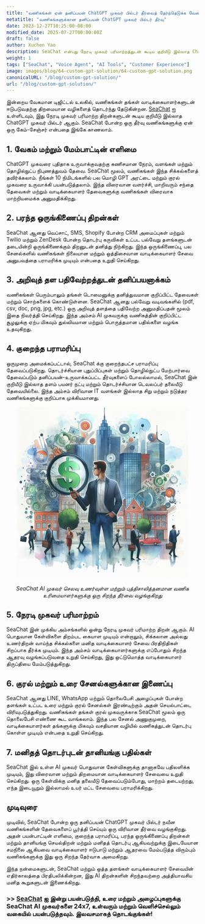 ```yaml
---
title: "வணிகங்கள் ஏன் தனிப்பயன் ChatGPT முகவர் பில்டர் தீர்வைத் தேர்ந்தெடுக்க வேண்டும்"
metatitle: "வணிகங்களுக்கான தனிப்பயன் ChatGPT முகவர் பில்டர் தீர்வு"
date: 2023-12-27T10:25:00-08:00
modified_date: 2025-07-27T00:00:00Z
draft: false
author: Xuchen Yao
description: SeaChat என்பது நேரடி முகவர் பரிமாற்றத்துடன் கூடிய குறியீடு இல்லாத ChatGPT முகவர் பில்டர் ஆகும், இது பல மொழி அரட்டை மற்றும் குரல் முகவர்களை விரைவாக உருவாக்க உதவுகிறது. இது தடையற்ற ஒருங்கிணைப்பு, எளிதான தனிப்பயனாக்கம் மற்றும் குறைந்த பராமரிப்பு ஆகியவற்றை வழங்குகிறது, இது AI செயல்திறன் மற்றும் மனித தொடர்புகளின் கலவையுடன் வாடிக்கையாளர் சேவையை மேம்படுத்துவதற்கு ஏற்றது.
weight: 1
tags: ["SeaChat", "Voice Agent", "AI Tools", "Customer Experience"]
image: images/blog/64-custom-gpt-solution/64-custom-gpt-solution.png
canonicalURL: "/blog/custom-gpt-solution/"
url: "/blog/custom-gpt-solution/"
---
```


இன்றைய வேகமான டிஜிட்டல் உலகில், வணிகங்கள் தங்கள் வாடிக்கையாளர்களுடன் ஈடுபடுவதற்கு திறமையான வழிகளைத் தொடர்ந்து தேடுகின்றன. [SeaChat](https://chat.seasalt.ai/?utm_source=blog) ஐ உள்ளிடவும், இது நேரடி முகவர் பரிமாற்ற திறன்களுடன் கூடிய குறியீடு இல்லாத ChatGPT முகவர் பில்டர் ஆகும். SeaChat போன்ற ஒரு தீர்வு வணிகங்களுக்கு ஏன் ஒரு கேம்-சேஞ்சர் என்பதை இங்கே காணலாம்.

## 1. **வேகம் மற்றும் மேம்பாட்டின் எளிமை**

ChatGPT முகவரை புதிதாக உருவாக்குவதற்கு கணிசமான நேரம், வளங்கள் மற்றும் தொழில்நுட்ப நிபுணத்துவம் தேவை. SeaChat மூலம், வணிகங்கள் இந்த சிக்கல்களைத் தவிர்க்கலாம். நீங்கள் 10 நிமிடங்களில் பல மொழி GPT அரட்டை மற்றும் குரல் முகவரை உருவாக்கி பயன்படுத்தலாம். இந்த விரைவான வளர்ச்சி, மாறிவரும் சந்தை தேவைகள் மற்றும் வாடிக்கையாளர் தேவைகளுக்கு வணிகங்கள் விரைவாக மாற்றியமைக்க அனுமதிக்கிறது.

## 2. **பரந்த ஒருங்கிணைப்பு திறன்கள்**

SeaChat ஆனது வெப்சாட், SMS, Shopify போன்ற CRM அமைப்புகள் மற்றும் Twilio மற்றும் ZenDesk போன்ற தொடர்பு கருவிகள் உட்பட பல்வேறு தளங்களுடன் தடையின்றி ஒருங்கிணைக்கும் திறனுடன் தனித்து நிற்கிறது. இந்த ஒருங்கிணைப்பு, பல சேனல்களில் வணிகங்கள் நிலையான மற்றும் ஒத்திசைவான வாடிக்கையாளர் சேவை அனுபவத்தை பராமரிக்க முடியும் என்பதை உறுதி செய்கிறது.

## 3. **அறிவுத் தள பதிவேற்றத்துடன் தனிப்பயனாக்கம்**

வணிகங்கள் பெரும்பாலும் தங்கள் டொமைனுக்கு தனித்துவமான குறிப்பிட்ட தேவைகள் மற்றும் சொற்களைக் கொண்டுள்ளன. SeaChat ஆனது பல்வேறு வடிவங்களில் (pdf, csv, doc, png, jpg, etc.) ஒரு அறிவுத் தளத்தை பதிவேற்ற அனுமதிப்பதன் மூலம் இதை நிவர்த்தி செய்கிறது. இந்த அம்சம் AI முகவருக்கு வணிகத்தின் குறிப்பிட்ட சூழலுக்கு ஏற்ப மிகவும் துல்லியமான மற்றும் பொருத்தமான பதில்களை வழங்க உதவுகிறது.

## 4. **குறைந்த பராமரிப்பு**

ஒருமுறை அமைக்கப்பட்டால், SeaChat க்கு குறைந்தபட்ச பராமரிப்பு தேவைப்படுகிறது. தொடர்ச்சியான புதுப்பிப்புகள் மற்றும் தொழில்நுட்ப மேற்பார்வை தேவைப்படும் தனிப்பயன்-உருவாக்கப்பட்ட தீர்வுகளைப் போலல்லாமல், SeaChat இன் குறியீடு இல்லாத தளம் பயனர் நட்பு மற்றும் தொடர்ச்சியான டெவலப்பர் தலையீடு தேவையில்லை. இந்த அம்சம் விரிவான IT வளங்கள் இல்லாத சிறு மற்றும் நடுத்தர வணிகங்களுக்கு குறிப்பாக முக்கியமானது.

<center>
<img height="450px" src="/images/blog/59-seachat-cost-capping/59-seachat-cost-aware-businesses.jpeg" alt="SeaChat AI முகவர் செலவு உணர்வுள்ள மற்றும் புத்திசாலித்தனமான வணிக உரிமையாளர்களுக்கு ஒரு சிறந்த தீர்வை வழங்குகிறது"/>

*SeaChat AI முகவர் செலவு உணர்வுள்ள மற்றும் புத்திசாலித்தனமான வணிக உரிமையாளர்களுக்கு ஒரு சிறந்த தீர்வை வழங்குகிறது*
</center>

## 5. **நேரடி முகவர் பரிமாற்றம்**

SeaChat இன் முக்கிய அம்சங்களில் ஒன்று நேரடி முகவர் பரிமாற்ற திறன் ஆகும். AI பொதுவான கேள்விகளை திறம்பட கையாள முடியும் என்றாலும், சிக்கலான அல்லது உணர்திறன் வாய்ந்த சிக்கல்களை மனித வாடிக்கையாளர் சேவை பிரதிநிதிகள் சிறப்பாக தீர்க்க முடியும். இந்த அம்சம் வாடிக்கையாளர்களுக்கு எப்போதும் சிறந்த ஆதரவு வழங்கப்படுவதை உறுதி செய்கிறது, இது ஒட்டுமொத்த வாடிக்கையாளர் திருப்தியை மேம்படுத்துகிறது.

## 6. **குரல் மற்றும் உரை சேனல்களுக்கான இணைப்பு**

SeaChat ஆனது LINE, WhatsApp மற்றும் தொலைபேசி அழைப்புகள் போன்ற தளங்கள் உட்பட உரை மற்றும் குரல் சேனல்கள் இரண்டிற்கும் அதன் செயல்பாட்டை விரிவுபடுத்துகிறது. வணிகங்கள் தங்கள் குரல் முகவருக்காக SeaChat மூலம் ஒரு தொலைபேசி எண்ணை கூட வாங்கலாம். இந்த பல சேனல் அணுகுமுறை, வாடிக்கையாளர்கள் தங்களுக்கு மிகவும் வசதியான வழியில் வணிகத்துடன் தொடர்பு கொள்ள முடியும் என்பதை உறுதி செய்கிறது.

## 7. **மனிதத் தொடர்புடன் தானியங்கு பதில்கள்**

SeaChat இல் உள்ள AI முகவர் பொதுவான கேள்விகளுக்கு தானாகவே பதிலளிக்க முடியும், இது விரைவான மற்றும் திறமையான வாடிக்கையாளர் சேவையை உறுதி செய்கிறது. ஒரு கேள்விக்கு மனித தலையீடு தேவைப்படும்போது, மாற்றம் தடையற்றது, எந்த இடையூறும் இல்லாமல் உயர் மட்ட சேவையை பராமரிக்கிறது.

## முடிவுரை

முடிவில், SeaChat போன்ற ஒரு தனிப்பயன் ChatGPT முகவர் பில்டர் நவீன வணிகங்களின் தேவைகளைப் பூர்த்தி செய்யும் ஒரு விரிவான தீர்வை வழங்குகிறது. அதன் பயன்பாட்டின் எளிமை, குறைந்த பராமரிப்பு, பரந்த ஒருங்கிணைப்பு திறன்கள் மற்றும் தானியங்கு செயல்திறன் மற்றும் மனிதத் தொடர்பு ஆகியவற்றுக்கு இடையேயான சமநிலை ஆகியவை வாடிக்கையாளர் ஈடுபாடு மற்றும் ஆதரவை மேம்படுத்த விரும்பும் வணிகங்களுக்கு இது ஒரு சிறந்த தேர்வாக அமைகிறது.

இந்த நன்மைகளுடன், SeaChat மற்றும் ஒத்த தளங்கள் வாடிக்கையாளர் சேவையின் எதிர்காலத்தை பிரதிபலிக்கின்றன, இது AI திறன்களின் சிறந்தவற்றை அத்தியாவசிய மனித கூறுகளுடன் இணைக்கிறது.

### >> [SeaChat](https://chat.seasalt.ai/?utm_source=blog) ஐ இன்று பயன்படுத்தி, உரை மற்றும் அழைப்புகளுக்கு SeaChat AI முகவர்களை 24x7, உள்வரும் மற்றும் வெளிச்செல்லும் வகையில் பயன்படுத்தவும். இலவசமாகத் தொடங்குங்கள்!
